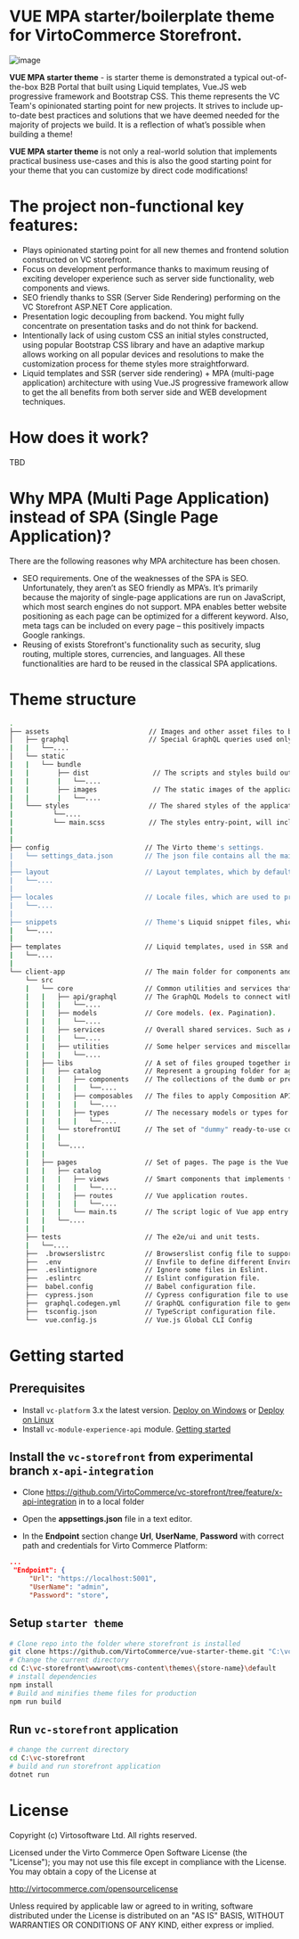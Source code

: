 # VUE MPA starter/boilerplate theme for VirtoCommerce Storefront.
![image](https://user-images.githubusercontent.com/7566324/107653878-c7e6a400-6c8a-11eb-802b-13a38f7f3143.png)

**VUE MPA starter theme** - is starter theme is demonstrated a typical out-of-the-box B2B Portal that built using Liquid templates, Vue.JS web progressive framework and Bootstrap CSS.
 This theme represents the VC Team's opinionated starting point for new projects. It strives to include up-to-date best practices and solutions that we have deemed needed for the majority of projects we build. It is a reflection of what’s possible when building a theme! 

**VUE MPA starter theme** is not only a real-world solution that implements practical business use-cases and  this is also the good starting point for your theme that you can customize by direct code modifications!

# The project non-functional key features:

- Plays opinionated starting point for all new themes and frontend solution constructed on VC storefront. 
- Focus on development performance thanks to maximum reusing of exciting developer experience such as server side functionality, web components and views.
- SEO friendly thanks to SSR (Server Side Rendering) performing on the VC Storefront ASP.NET Core application.
- Presentation logic decoupling from backend. You might fully concentrate on  presentation tasks and do not think for backend. 
- Intentionally lack of using custom CSS an initial styles constructed, using popular Bootstrap CSS library  and have an adaptive markup allows working on all popular devices and resolutions to make the customization process for theme styles  more straightforward. 
- Liquid templates and SSR (server side rendering)  + MPA (multi-page application) architecture with using Vue.JS progressive framework allow to get the all benefits from both server side and WEB development techniques.
  
  

# How does it work?
TBD
# Why MPA (Multi Page Application) instead of SPA (Single Page Application)?
There are the following  reasones why MPA architecture has been chosen. 
- SEO requirements. One of the weaknesses of the SPA is SEO. Unfortunately, they aren’t as SEO friendly as MPA’s. It’s primarily because the majority of single-page applications are run on JavaScript, which most search engines do not support. MPA enables better website positioning as each page can be optimized for a different keyword. Also, meta tags can be included on every page – this positively impacts Google rankings.
- Reusing of exists Storefront's functionality such as security, slug routing, multiple stores, currencies, and languages. All these functionalities are hard to be reused in the classical SPA applications. 

# Theme structure
```bash
.
├── assets                         // Images and other asset files to be copied as-is when you build your application, used in SSR and MPA.
│   ├── graphql                    // Special GraphQL queries used only in liquid templates for SSR.
|   |   └──....
│   └── static
|   |   └── bundle
|   |       ├── dist                // The scripts and styles build output folder. Contains all resulting js and css bundles. The files are auto-generated.
|   |       |   └──....
|   |       ├── images              // The static images of the application, are used in SSR and MPA.
|   |       |   └──....
|   └─── styles                    // The shared styles of the application, are used in SSR and MPA.
|          └──....
|          └── main.scss           // The styles entry-point, will include other /scss files and also will be used in SSR and MPA.
|
|
├── config                        // The Virto theme's settings.
|   └── settings_data.json        // The json file contains all the main settings for the theme.
|
├── layout                        // Layout templates, which by default is the theme.liquid file, used in SSR.
|   └──....
|
├── locales                       // Locale files, which are used to provide translated content for the theme, used in SSR and MPA.
|   └──....
|
├── snippets                      // Theme's Liquid snippet files, which are bits of code that can be referenced in other templates of a theme, used in SSR.
|   └──....
|
├── templates                     // Liquid templates, used in SSR and MPA. Each MPA page needs to have a liquid template here if you want SSR.
|   └──....
|
└── client-app                    // The main folder for components and pages of the Vue.js MPA application.
    └── src
    |   └── core                  // Common utilities and services that can be shared and used by any pages and libraries.
    |   |   ├── api/graphql       // The GraphQL Models to connect with the Virto Backoffice.
    |   |   |   └──....
    |   |   ├── models            // Core models. (ex. Pagination).
    |   |   |   └──....
    |   |   ├── services          // Overall shared services. Such as AxiosInstance or InitializationService (implement common init logic for all pages).
    |   |   |   └──....
    |   |   ├── utilities         // Some helper services and miscellaneous utils.
    |   |   |   └──....
    |   ├── libs                  // A set of files grouped together in folders by their domain context. The main purpose is code reusing and simple project maintenance.
    |   |   ├── catalog           // Represent a grouping folder for aggregate all building blocks for the particular domain context (e.g catalog browsing).
    |   |   |   ├── components    // The collections of the dumb or presentation components specific only for this domain context.
    |   |   |   |   └──....
    |   |   |   ├── composables   // The files to apply Composition API for this module.
    |   |   |   |   └──....
    |   |   |   ├── types         // The necessary models or types for this module.
    |   |   |   |   └──....
    |   |   └── storefrontUI      // The set of "dummy" ready-to-use components are designed for e-commerce and based on Atomic design principles.
    |   |   |
    |   |   └──....
    |   |
    |   ├── pages                 // Set of pages. The page is the Vue app that usually added to one of the pages that rendered on the server-side (SSR).
    |   |   ├── catalog
    |   |   |   ├── views         // Smart components that implements the particular business context use case related to this page.
    |   |   |   |   └──....
    |   |   |   ├── routes        // Vue application routes.
    |   |   |   |   └──....
    |   |   |   └── main.ts       // The script logic of Vue app entry point for page (Multiple files component)
    |   |   └──....
    |   |
    ├── tests                     // The e2e/ui and unit tests.
    |   └──....
    ├──  .browserslistrc          // Browserslist config file to support previous versions of browsers.
    ├──  .env                     // Envfile to define different Environment Variables.
    ├──  .eslintignore            // Ignore some files in Eslint.
    ├──  .eslintrc                // Eslint configuration file.
    ├──  babel.config             // Babel configuration file.
    ├──  cypress.json             // Cypress configuration file to use in e2e/ui tests.
    ├──  graphql.codegen.yml      // GraphQL configuration file to generate types, where schema is your Virto Backoffice url.
    ├──  tsconfig.json            // TypeScript configuration file.
    └──  vue.config.js            // Vue.js Global CLI Config
```


# Getting started

## Prerequisites
* Install `vc-platform` 3.x the latest version. [Deploy on Windows](https://github.com/VirtoCommerce/vc-platform/blob/master/docs/getting-started/deploy-from-precompiled-binaries-windows.md) or [Deploy on Linux](https://github.com/VirtoCommerce/vc-platform/blob/master/docs/getting-started/deploy-from-precompiled-binaries-linux.md)
* Install `vc-module-experience-api` module. [Getting started](https://github.com/VirtoCommerce/vc-module-experience-api/blob/dev/docs/getting-started.md)
  
## Install the `vc-storefront` from experimental branch `x-api-integration`
* Clone https://github.com/VirtoCommerce/vc-storefront/tree/feature/x-api-integration in to a local folder

* Open the **appsettings.json** file in a text editor.
* In the **Endpoint** section change **Url**, **UserName**, **Password** with correct path and credentials for Virto Commerce Platform:

```json
...
 "Endpoint": {
     "Url": "https://localhost:5001",
     "UserName": "admin",
     "Password": "store",
```

## Setup `starter theme`

```bash
# Clone repo into the folder where storefront is installed 
git clone https://github.com/VirtoCommerce/vue-starter-theme.git "C:\vc-storefront\wwwroot\cms-content\themes\{store-name}\default"
# Change the current directory
cd C:\vc-storefront\wwwroot\cms-content\themes\{store-name}\default
# install dependencies
npm install 
# Build and minifies theme files for production   
npm run build 
```

## Run `vc-storefront` application
```bash
# change the current directory
cd C:\vc-storefront
# build and run storefront application
dotnet run 
```



# License
Copyright (c) Virtosoftware Ltd.  All rights reserved.

Licensed under the Virto Commerce Open Software License (the "License"); you
may not use this file except in compliance with the License. You may
obtain a copy of the License at

http://virtocommerce.com/opensourcelicense

Unless required by applicable law or agreed to in writing, software
distributed under the License is distributed on an "AS IS" BASIS,
WITHOUT WARRANTIES OR CONDITIONS OF ANY KIND, either express or
implied.
